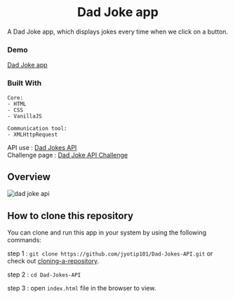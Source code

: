 <h1 align="center">Dad Joke app</h1>
 A Dad Joke app, which displays jokes every time when we click on a button. 
   
  
### Demo
[Dad Joke app](https://jyotip101.github.io/Yes-No-Api/)

 ### Built With
 
```
Core:
- HTML
- CSS
- VanillaJS

Communication tool:
- XMLHttpRequest
```

 API use : [Dad Jokes API](https://icanhazdadjoke.com/api)<br/>
 Challenge page : [Dad Joke API Challenge](https://theultimateapichallenge.com/dad-jokes-api)
 
## Overview 
  
![dad joke api](https://user-images.githubusercontent.com/66724598/140256670-75464fad-135c-4cc6-917c-d5331a65fa62.gif)

## How to clone this repository

You can clone and run this app in your system by using the following commands:

step 1 : `git clone https://github.com/jyotip101/Dad-Jokes-API.git` or check out [cloning-a-repository](https://docs.github.com/en/repositories/creating-and-managing-repositories/cloning-a-repository).

step 2 : `cd Dad-Jokes-API`

step 3 : open `index.html` file in the browser to view.
 
